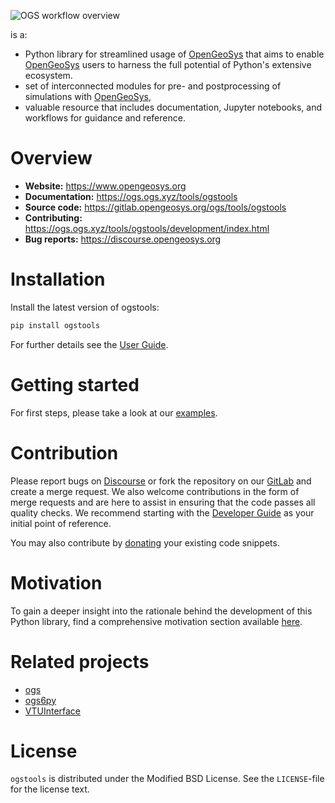![OGS workflow overview](https://ogs.ogs.xyz/tools/ogstools/_static/ogstools.png "Supporting complex workflows - from preprocessing to simulation to postprocessing")

is a:

- Python library for streamlined usage of [OpenGeoSys](https://www.opengeosys.org) that aims to enable [OpenGeoSys](https://www.opengeosys.org) users to harness the full potential of Python's extensive ecosystem.
- set of interconnected modules for pre- and postprocessing of simulations with [OpenGeoSys](https://www.opengeosys.org),
- valuable resource that includes documentation, Jupyter notebooks, and workflows for guidance and reference.

# Overview

- **Website:** <https://www.opengeosys.org>
- **Documentation:** <https://ogs.ogs.xyz/tools/ogstools>
- **Source code:** <https://gitlab.opengeosys.org/ogs/tools/ogstools>
- **Contributing:** <https://ogs.ogs.xyz/tools/ogstools/development/index.html>
- **Bug reports:** <https://discourse.opengeosys.org>

# Installation

Install the latest version of ogstools:

```bash
pip install ogstools
```

For further details see the [User Guide](https://ogs.ogs.xyz/tools/ogstools/user-guide/index.html).

# Getting started

For first steps, please take a look at our [examples](https://ogs.ogs.xyz/tools/ogstools/auto_examples/index.html).

# Contribution

Please report bugs on [Discourse](https://discourse.opengeosys.org) or fork the repository on our [GitLab](https://gitlab.opengeosys.org/ogs/tools/ogstools) and create a merge request. We also welcome contributions in the form of merge requests and are here to assist in ensuring that the code passes all quality checks. We recommend starting with the [Developer Guide](https://ogs.ogs.xyz/tools/ogstools/development/index.html) as your initial point of reference.

You may also contribute by [donating](https://gitlab.opengeosys.org/ogs/tools/ogstools/-/blob/release-notes/donation.md) your existing code snippets.

# Motivation

To gain a deeper insight into the rationale behind the development of this Python library, find a comprehensive motivation section available [here](docs/user-guide/motivation.md).
# Related projects

- [ogs](https://pypi.org/project/ogs)
- [ogs6py](https://pypi.org/project/ogs6py)
- [VTUInterface](https://pypi.org/project/VTUinterface)

# License

`ogstools` is distributed under the Modified BSD License. See the `LICENSE`-file for the license text.
